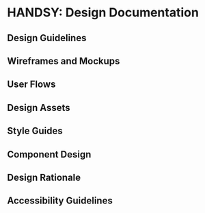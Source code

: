 # HANDSY: Design Documentation

## Design Guidelines

## Wireframes and Mockups

## User Flows

## Design Assets

## Style Guides

## Component Design

## Design Rationale

## Accessibility Guidelines